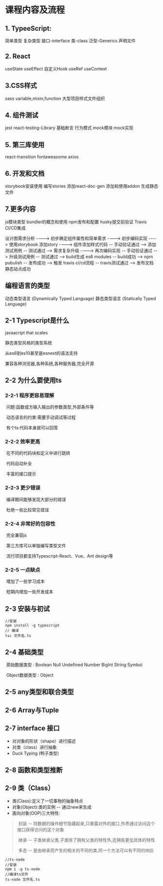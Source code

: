 # 课程内容及流程

## 1. TypeeScript:

简单类型   复杂类型   接口-interface   类-class   泛型-Generics   声明文件

## 2. React

useState   useEffect   自定义Hook   useRef   useContext

## 3.CSS样式 

sass   variable,mixin,function   大型项目样式文件组织

## 4. 组件测试

jest   react-testing-Library   基础断言   行为模式   mock模块   mock实现

## 5. 第三库使用

react-transition   fontaweasome   axios

## 6. 开发和文档

storybook安装使用   编写stories   添加react-doc-gen   添加和使用addon   生成静态文件

## 7.更多内容

js模块类型   bundler的概念和使用   npm发布和配置   husky提交前验证   Travis CI/CD集成

设计图需求分析 ----> 初步确定组件属性和简单需求 ----> 初步编码实现 ----> 使用storybook 添加story 
----> 组件添加样式代码 -- 手动验证通过 --> 添加测试用例 -- 测试通过 --> 需求复杂升级 ----> 再次编码实现 
-- 手动验证通过 --> 升级测试用例 -- 测试通过 --> build生成 es6 modules -- build成功 --> npm pubulish 
-- 发布成功 --> 触发 travis ci/cd流程 -- travis测试通过 --> 发布文档 静态站点成功

## 编程语言的类型

  动态类型语言 (Dynamically Typed Language)
  静态类型语言 (Statically Typed Language)

## 2-1 Typescript是什么

javaacript that scales

静态类型风格的类型系统

从es6到es10甚至是esnext的语法支持

兼容各种浏览器,各种系统,各种服务器,完全开源

## 2-2 为什么要使用ts

### 2-2-1 程序更容易理解

​	问题:函数或方输入输出的参数类型,外部条件等

​	动态语言的约束:需要手动调试等过程

​	有个ts:代码本身就可以回答

### 2-2-2 效率更高

​	在不同的代码块和定义中进行跳转

​	代码自动补全

​	丰富的接口提示

### 2-2-3 更少错误

​	编译期间能够发现大部分的错误

​	杜绝一些比较常见错误

### 2-2-4 非常好的包容性

​	完全兼容js

​	第三方库可以单独编写类型文件

​	流行项目都支持Typescript-React、Vue、Ant design等

### 2-2-5 一点缺点

​	增加了一些学习成本

​	短期内增加一些开发成本

## 2-3 安装与初试

```tsx
//安装
npm install -g typescript
// 编译
tsc 文件名.ts
```

## 2-4 基础类型

​	原始数据类型 : Boolean Null Undefined Number BigInt String Symbol

​	Object数据类型  : Object

## 2-5 any类型和联合类型

## 2-6 Array与Tuple

## 2-7 interface 接口

- 对对象的形状（shape）进行描述
- 对类（class）进行抽象
- Duck Typing (鸭子类型)

## 2-8 函数和类型推断

## 2-9 类（Class）

- 类(Class):定义了一切事物的抽象特点
- 对象(Object):类的实例  -- 通过new来生成
- 面向对象(OOP)三大特性:

> ​		封装 -- 将数据的操作细节隐藏起来,只暴露对外的接口,外界通过访问这个接口获得访问的这个对象 
>
> ​		继承 -- 子类继承父类,子类除了拥有父类的特性外,还拥有更加具体的特性 
>
> ​		多态 -- 是由继承而产生的相关的不同的类,同一个方法可以有不同的响应

```tsx
//ts-node 
//安装
npm i -g ts-node
//编译ts文件
ts-node 文件名.ts
```
